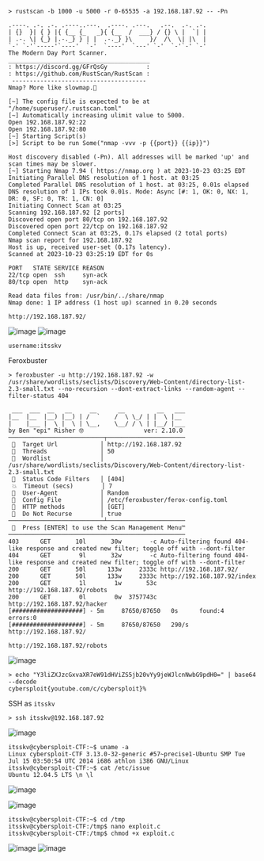 ```
> rustscan -b 1000 -u 5000 -r 0-65535 -a 192.168.187.92 -- -Pn
```
```
.----. .-. .-. .----..---.  .----. .---.   .--.  .-. .-.
| {}  }| { } |{ {__ {_   _}{ {__  /  ___} / {} \ |  `| |
| .-. \| {_} |.-._} } | |  .-._} }\     }/  /\  \| |\  |
`-' `-'`-----'`----'  `-'  `----'  `---' `-'  `-'`-' `-'
The Modern Day Port Scanner.
________________________________________
: https://discord.gg/GFrQsGy           :
: https://github.com/RustScan/RustScan :
 --------------------------------------
Nmap? More like slowmap.🐢

[~] The config file is expected to be at "/home/superuser/.rustscan.toml"
[~] Automatically increasing ulimit value to 5000.
Open 192.168.187.92:22
Open 192.168.187.92:80
[~] Starting Script(s)
[>] Script to be run Some("nmap -vvv -p {{port}} {{ip}}")

Host discovery disabled (-Pn). All addresses will be marked 'up' and scan times may be slower.
[~] Starting Nmap 7.94 ( https://nmap.org ) at 2023-10-23 03:25 EDT
Initiating Parallel DNS resolution of 1 host. at 03:25
Completed Parallel DNS resolution of 1 host. at 03:25, 0.01s elapsed
DNS resolution of 1 IPs took 0.01s. Mode: Async [#: 1, OK: 0, NX: 1, DR: 0, SF: 0, TR: 1, CN: 0]
Initiating Connect Scan at 03:25
Scanning 192.168.187.92 [2 ports]
Discovered open port 80/tcp on 192.168.187.92
Discovered open port 22/tcp on 192.168.187.92
Completed Connect Scan at 03:25, 0.17s elapsed (2 total ports)
Nmap scan report for 192.168.187.92
Host is up, received user-set (0.17s latency).
Scanned at 2023-10-23 03:25:19 EDT for 0s

PORT   STATE SERVICE REASON
22/tcp open  ssh     syn-ack
80/tcp open  http    syn-ack

Read data files from: /usr/bin/../share/nmap
Nmap done: 1 IP address (1 host up) scanned in 0.20 seconds
```

```
http://192.168.187.92/
```
![image](https://github.com/karanshergill/OffSec-Play/assets/83878909/2b132ff5-f7b3-431e-b8d8-aa32c3efb864)
![image](https://github.com/karanshergill/OffSec-Play/assets/83878909/c944b990-66f2-4a8b-b39b-9d3b0cb48df3)
```
username:itsskv
```

Feroxbuster
```
> feroxbuster -u http://192.168.187.92 -w /usr/share/wordlists/seclists/Discovery/Web-Content/directory-list-2.3-small.txt --no-recursion --dont-extract-links --random-agent --filter-status 404

 ___  ___  __   __     __      __         __   ___
|__  |__  |__) |__) | /  `    /  \ \_/ | |  \ |__
|    |___ |  \ |  \ | \__,    \__/ / \ | |__/ |___
by Ben "epi" Risher 🤓                 ver: 2.10.0
───────────────────────────┬──────────────────────
 🎯  Target Url            │ http://192.168.187.92
 🚀  Threads               │ 50
 📖  Wordlist              │ /usr/share/wordlists/seclists/Discovery/Web-Content/directory-list-2.3-small.txt
 💢  Status Code Filters   │ [404]
 💥  Timeout (secs)        │ 7
 🦡  User-Agent            │ Random
 💉  Config File           │ /etc/feroxbuster/ferox-config.toml
 🏁  HTTP methods          │ [GET]
 🚫  Do Not Recurse        │ true
───────────────────────────┴──────────────────────
 🏁  Press [ENTER] to use the Scan Management Menu™
──────────────────────────────────────────────────
403      GET       10l       30w        -c Auto-filtering found 404-like response and created new filter; toggle off with --dont-filter
404      GET        9l       32w        -c Auto-filtering found 404-like response and created new filter; toggle off with --dont-filter
200      GET       50l      133w     2333c http://192.168.187.92/
200      GET       50l      133w     2333c http://192.168.187.92/index
200      GET        1l        1w       53c http://192.168.187.92/robots
200      GET        0l        0w  3757743c http://192.168.187.92/hacker
[####################] - 5m     87650/87650   0s      found:4       errors:0      
[####################] - 5m     87650/87650   290/s   http://192.168.187.92/  
```

```
http://192.168.187.92/robots
```
![image](https://github.com/karanshergill/OffSec-Play/assets/83878909/9b2f982e-ac4d-4d7e-9b4d-c2728b57dc52)
```
> echo "Y3liZXJzcGxvaXR7eW91dHViZS5jb20vYy9jeWJlcnNwbG9pdH0=" | base64 --decode
cybersploit{youtube.com/c/cybersploit}%   
```

SSH as `itsskv`
```
> ssh itsskv@192.168.187.92
```
![image](https://github.com/karanshergill/OffSec-Play/assets/83878909/03023a8f-5f2f-449d-bc58-2fdfb37d81f3)

```
itsskv@cybersploit-CTF:~$ uname -a
Linux cybersploit-CTF 3.13.0-32-generic #57~precise1-Ubuntu SMP Tue Jul 15 03:50:54 UTC 2014 i686 athlon i386 GNU/Linux
itsskv@cybersploit-CTF:~$ cat /etc/issue
Ubuntu 12.04.5 LTS \n \l
```
![image](https://github.com/karanshergill/OffSec-Play/assets/83878909/340443b1-3c1f-4754-a82b-3ef77be63321)


![image](https://github.com/karanshergill/OffSec-Play/assets/83878909/43412bd1-d9a0-4281-9181-b5bfb342aba9)
```
itsskv@cybersploit-CTF:~$ cd /tmp
itsskv@cybersploit-CTF:/tmp$ nano exploit.c
itsskv@cybersploit-CTF:/tmp$ chmod +x exploit.c 
```
![image](https://github.com/karanshergill/OffSec-Play/assets/83878909/8480e4ea-72ec-499a-bb79-496f5e2570a2)
![image](https://github.com/karanshergill/OffSec-Play/assets/83878909/75120969-2663-440d-8eb3-99bdc9af5605)

